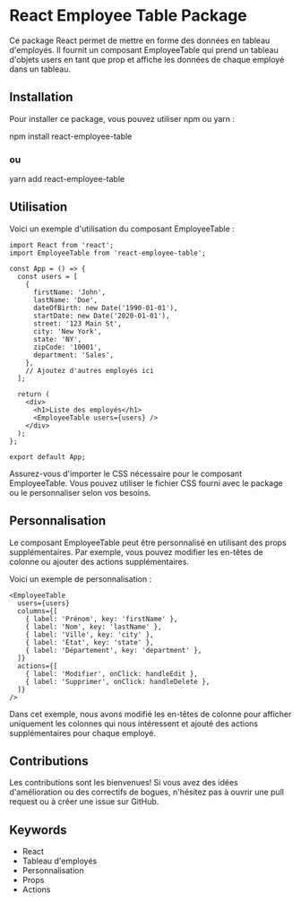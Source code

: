 # React Employee Table Package

Ce package React permet de mettre en forme des données en tableau d'employés. Il fournit un composant EmployeeTable qui prend un tableau d'objets users en tant que prop et affiche les données de chaque employé dans un tableau.

## Installation

Pour installer ce package, vous pouvez utiliser npm ou yarn :

npm install react-employee-table

### ou

yarn add react-employee-table


## Utilisation

Voici un exemple d'utilisation du composant EmployeeTable :

```
import React from 'react';
import EmployeeTable from 'react-employee-table';

const App = () => {
  const users = [
    {
      firstName: 'John',
      lastName: 'Doe',
      dateOfBirth: new Date('1990-01-01'),
      startDate: new Date('2020-01-01'),
      street: '123 Main St',
      city: 'New York',
      state: 'NY',
      zipCode: '10001',
      department: 'Sales',
    },
    // Ajoutez d'autres employés ici
  ];

  return (
    <div>
      <h1>Liste des employés</h1>
      <EmployeeTable users={users} />
    </div>
  );
};

export default App;
```

Assurez-vous d'importer le CSS nécessaire pour le composant EmployeeTable. Vous pouvez utiliser le fichier CSS fourni avec le package ou le personnaliser selon vos besoins.

## Personnalisation

Le composant EmployeeTable peut être personnalisé en utilisant des props supplémentaires. Par exemple, vous pouvez modifier les en-têtes de colonne ou ajouter des actions supplémentaires.

Voici un exemple de personnalisation :
```
<EmployeeTable
  users={users}
  columns={[
    { label: 'Prénom', key: 'firstName' },
    { label: 'Nom', key: 'lastName' },
    { label: 'Ville', key: 'city' },
    { label: 'État', key: 'state' },
    { label: 'Département', key: 'department' },
  ]}
  actions={[
    { label: 'Modifier', onClick: handleEdit },
    { label: 'Supprimer', onClick: handleDelete },
  ]}
/>
```

Dans cet exemple, nous avons modifié les en-têtes de colonne pour afficher uniquement les colonnes qui nous intéressent et ajouté des actions supplémentaires pour chaque employé.

## Contributions

Les contributions sont les bienvenues! Si vous avez des idées d'amélioration ou des correctifs de bogues, n'hésitez pas à ouvrir une pull request ou à créer une issue sur GitHub.

## Keywords

- React
- Tableau d'employés
- Personnalisation
- Props
- Actions


